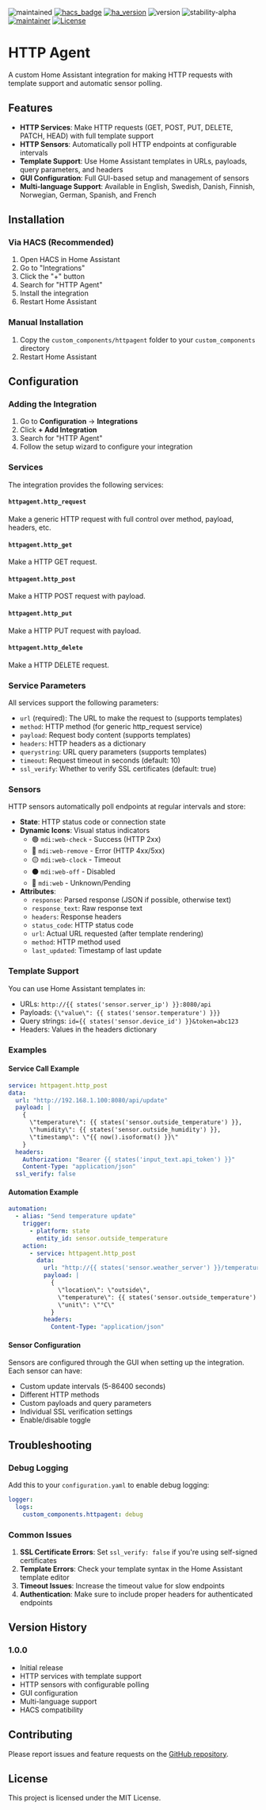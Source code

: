 ![maintained](https://img.shields.io/maintenance/yes/2025.svg)
[![hacs_badge](https://img.shields.io/badge/hacs-default-green.svg)](https://github.com/custom-components/hacs)
[![ha_version](https://img.shields.io/badge/home%20assistant-2025.08%2B-green.svg)](https://www.home-assistant.io)
![version](https://img.shields.io/badge/version-1.0.0-green.svg)
![stability-alpha](https://img.shields.io/badge/stability-stable-green.svg)
[![maintainer](https://img.shields.io/badge/maintainer-dsorlov-blue.svg)](https://github.com/DSorlov)
[![License](https://img.shields.io/badge/License-MIT-blue.svg)](https://opensource.org/licenses/MIT)

# HTTP Agent

A custom Home Assistant integration for making HTTP requests with template support and automatic sensor polling.

## Features

- **HTTP Services**: Make HTTP requests (GET, POST, PUT, DELETE, PATCH, HEAD) with full template support
- **HTTP Sensors**: Automatically poll HTTP endpoints at configurable intervals
- **Template Support**: Use Home Assistant templates in URLs, payloads, query parameters, and headers
- **GUI Configuration**: Full GUI-based setup and management of sensors
- **Multi-language Support**: Available in English, Swedish, Danish, Finnish, Norwegian, German, Spanish, and French

## Installation

### Via HACS (Recommended)

1. Open HACS in Home Assistant
2. Go to "Integrations"
3. Click the "+" button
4. Search for "HTTP Agent"
5. Install the integration
6. Restart Home Assistant

### Manual Installation

1. Copy the `custom_components/httpagent` folder to your `custom_components` directory
2. Restart Home Assistant

## Configuration

### Adding the Integration

1. Go to **Configuration** → **Integrations**
2. Click **+ Add Integration**
3. Search for "HTTP Agent"
4. Follow the setup wizard to configure your integration

### Services

The integration provides the following services:

#### `httpagent.http_request`
Make a generic HTTP request with full control over method, payload, headers, etc.

#### `httpagent.http_get`
Make a HTTP GET request.

#### `httpagent.http_post`
Make a HTTP POST request with payload.

#### `httpagent.http_put`
Make a HTTP PUT request with payload.

#### `httpagent.http_delete`
Make a HTTP DELETE request.

### Service Parameters

All services support the following parameters:

- `url` (required): The URL to make the request to (supports templates)
- `method`: HTTP method (for generic http_request service)
- `payload`: Request body content (supports templates)
- `headers`: HTTP headers as a dictionary
- `querystring`: URL query parameters (supports templates)
- `timeout`: Request timeout in seconds (default: 10)
- `ssl_verify`: Whether to verify SSL certificates (default: true)

### Sensors

HTTP sensors automatically poll endpoints at regular intervals and store:

- **State**: HTTP status code or connection state
- **Dynamic Icons**: Visual status indicators
  - 🟢 `mdi:web-check` - Success (HTTP 2xx)
  - 🔴 `mdi:web-remove` - Error (HTTP 4xx/5xx)
  - 🟡 `mdi:web-clock` - Timeout
  - ⚫ `mdi:web-off` - Disabled
  - 🔵 `mdi:web` - Unknown/Pending
- **Attributes**:
  - `response`: Parsed response (JSON if possible, otherwise text)
  - `response_text`: Raw response text
  - `headers`: Response headers
  - `status_code`: HTTP status code
  - `url`: Actual URL requested (after template rendering)
  - `method`: HTTP method used
  - `last_updated`: Timestamp of last update

### Template Support

You can use Home Assistant templates in:
- URLs: `http://{{ states('sensor.server_ip') }}:8080/api`
- Payloads: `{\"value\": {{ states('sensor.temperature') }}}`
- Query strings: `id={{ states('sensor.device_id') }}&token=abc123`
- Headers: Values in the headers dictionary

### Examples

#### Service Call Example

```yaml
service: httpagent.http_post
data:
  url: "http://192.168.1.100:8080/api/update"
  payload: |
    {
      \"temperature\": {{ states('sensor.outside_temperature') }},
      \"humidity\": {{ states('sensor.outside_humidity') }},
      \"timestamp\": \"{{ now().isoformat() }}\"
    }
  headers:
    Authorization: "Bearer {{ states('input_text.api_token') }}"
    Content-Type: "application/json"
  ssl_verify: false
```

#### Automation Example

```yaml
automation:
  - alias: "Send temperature update"
    trigger:
      - platform: state
        entity_id: sensor.outside_temperature
    action:
      - service: httpagent.http_post
        data:
          url: "http://{{ states('sensor.weather_server') }}/temperature"
          payload: |
            {
              \"location\": \"outside\",
              \"temperature\": {{ states('sensor.outside_temperature') }},
              \"unit\": \"°C\"
            }
          headers:
            Content-Type: "application/json"
```

#### Sensor Configuration

Sensors are configured through the GUI when setting up the integration. Each sensor can have:

- Custom update intervals (5-86400 seconds)
- Different HTTP methods
- Custom payloads and query parameters
- Individual SSL verification settings
- Enable/disable toggle

## Troubleshooting

### Debug Logging

Add this to your `configuration.yaml` to enable debug logging:

```yaml
logger:
  logs:
    custom_components.httpagent: debug
```

### Common Issues

1. **SSL Certificate Errors**: Set `ssl_verify: false` if you're using self-signed certificates
2. **Template Errors**: Check your template syntax in the Home Assistant template editor
3. **Timeout Issues**: Increase the timeout value for slow endpoints
4. **Authentication**: Make sure to include proper headers for authenticated endpoints

## Version History

### 1.0.0
- Initial release
- HTTP services with template support
- HTTP sensors with configurable polling
- GUI configuration
- Multi-language support
- HACS compatibility

## Contributing

Please report issues and feature requests on the [GitHub repository](https://github.com/dsorlov/httpAgent).

## License

This project is licensed under the MIT License.